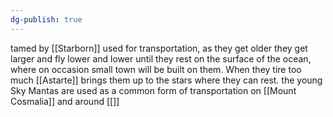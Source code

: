 ```yaml
---
dg-publish: true
---
```

tamed by [[Starborn]] used for transportation, as they get older they get larger and fly lower and lower until they rest on the surface of the ocean, where on occasion small town will be built on them. When they tire too much [[Astarte]] brings them up to the stars where they can rest. the young Sky Mantas are used as a common form of transportation on [[Mount Cosmalia]] and around [[]]